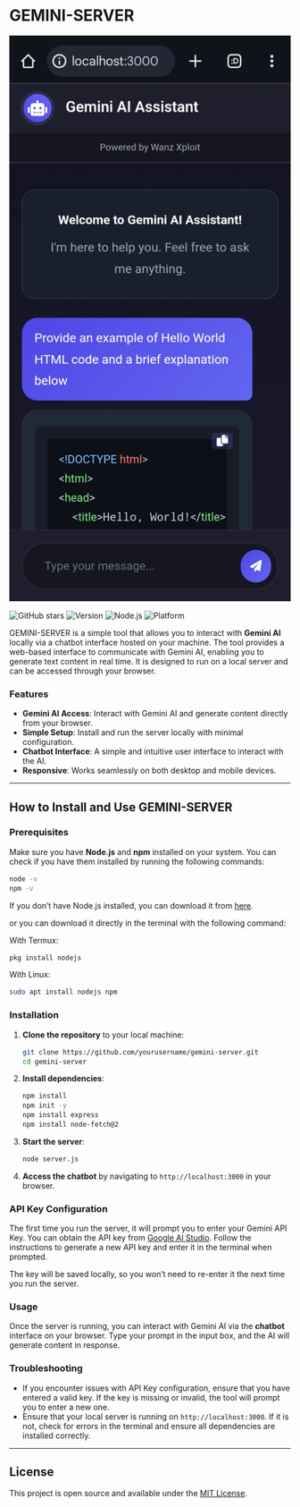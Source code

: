 
# GEMINI-SERVER

![Banner](banner.png)

![GitHub stars](https://img.shields.io/github/stars/wanzxploit/GEMINI-SERVER?style=social)
![Version](https://img.shields.io/badge/version-1.0-brightgreen)
![Node.js](https://img.shields.io/badge/node.js-16%2B-blue)
![Platform](https://img.shields.io/badge/platform-linux%20%7C%20termux-lightgrey)

GEMINI-SERVER is a simple tool that allows you to interact with **Gemini AI** locally via a chatbot interface hosted on your machine. The tool provides a web-based interface to communicate with Gemini AI, enabling you to generate text content in real time. It is designed to run on a local server and can be accessed through your browser.

### Features

- **Gemini AI Access**: Interact with Gemini AI and generate content directly from your browser.
- **Simple Setup**: Install and run the server locally with minimal configuration.
- **Chatbot Interface**: A simple and intuitive user interface to interact with the AI.
- **Responsive**: Works seamlessly on both desktop and mobile devices.

---

## How to Install and Use GEMINI-SERVER

### Prerequisites

Make sure you have **Node.js** and **npm** installed on your system. You can check if you have them installed by running the following commands:

```bash
node -v
npm -v
```

If you don’t have Node.js installed, you can download it from [here](https://nodejs.org/).

or you can download it directly in the terminal with the following command:

With Termux:

```bash
pkg install nodejs
```
With Linux:

```bash
sudo apt install nodejs npm
```

### Installation

1. **Clone the repository** to your local machine:

    ```bash
    git clone https://github.com/yourusername/gemini-server.git
    cd gemini-server
    ```

2. **Install dependencies**:

    ```bash
    npm install
    npm init -y
    npm install express
    npm install node-fetch@2
    ```

3. **Start the server**:

    ```bash
    node server.js
    ```

4. **Access the chatbot** by navigating to `http://localhost:3000` in your browser.

### API Key Configuration

The first time you run the server, it will prompt you to enter your Gemini API Key. You can obtain the API key from [Google AI Studio](https://aistudio.google.com/app/apikey). Follow the instructions to generate a new API key and enter it in the terminal when prompted.

The key will be saved locally, so you won’t need to re-enter it the next time you run the server.

### Usage

Once the server is running, you can interact with Gemini AI via the **chatbot** interface on your browser. Type your prompt in the input box, and the AI will generate content in response.

### Troubleshooting

- If you encounter issues with API Key configuration, ensure that you have entered a valid key. If the key is missing or invalid, the tool will prompt you to enter a new one.
- Ensure that your local server is running on `http://localhost:3000`. If it is not, check for errors in the terminal and ensure all dependencies are installed correctly.

---

## License

This project is open source and available under the [MIT License](LICENSE).
